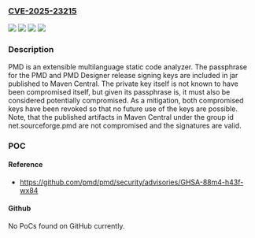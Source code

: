 ### [CVE-2025-23215](https://cve.mitre.org/cgi-bin/cvename.cgi?name=CVE-2025-23215)
![](https://img.shields.io/static/v1?label=Product&message=pmd&color=blue)
![](https://img.shields.io/static/v1?label=Version&message=%3D%20%3C%207.10.0%20&color=brighgreen)
![](https://img.shields.io/static/v1?label=Vulnerability&message=CWE-200%3A%20Exposure%20of%20Sensitive%20Information%20to%20an%20Unauthorized%20Actor&color=brighgreen)
![](https://img.shields.io/static/v1?label=Vulnerability&message=CWE-540%3A%20Inclusion%20of%20Sensitive%20Information%20in%20Source%20Code&color=brighgreen)

### Description

PMD is an extensible multilanguage static code analyzer. The passphrase for the PMD and PMD Designer release signing keys are included in jar published to Maven Central. The private key itself is not known to have been compromised itself, but given its passphrase is, it must also be considered potentially compromised. As a mitigation, both compromised keys have been revoked so that no future use of the keys are possible. Note, that the published artifacts in Maven Central under the group id net.sourceforge.pmd are not compromised and the signatures are valid.

### POC

#### Reference
- https://github.com/pmd/pmd/security/advisories/GHSA-88m4-h43f-wx84

#### Github
No PoCs found on GitHub currently.

